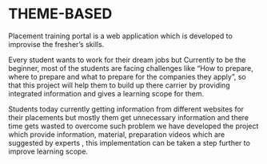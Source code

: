# THEME-BASED
Placement training portal is a web application which is developed to improvise the fresher’s skills.

   Every student wants to work for their dream jobs but Currently to be the beginner, most of 
the students are facing challenges like “How to prepare, where to prepare and what to prepare 
for the companies they apply”, so that this project will help them to build up there carrier by 
providing integrated information and gives a learning scope for them.

   Students today currently getting information from different websites for their placements but 
mostly them get unnecessary information and there time gets wasted to overcome such 
problem we have developed the project which provide information, material, preparation 
videos which are suggested by experts , this implementation can be taken a step further to 
improve learning scope.


